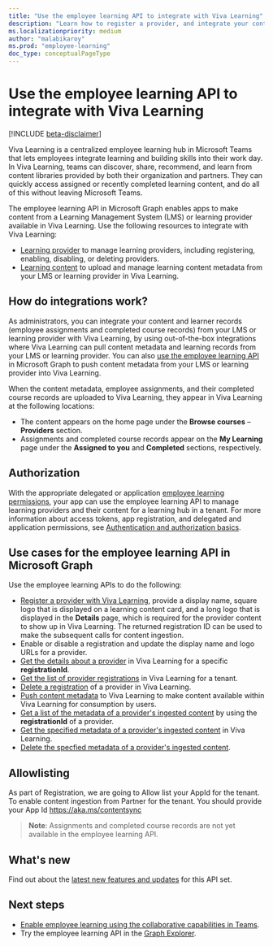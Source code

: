 ```yaml
---
title: "Use the employee learning API to integrate with Viva Learning"
description: "Learn how to register a provider, and integrate your content and learner records from your learning provider to Viva Learning."
ms.localizationpriority: medium
author: "malabikaroy"
ms.prod: "employee-learning"
doc_type: conceptualPageType
---
```


# Use the employee learning API to integrate with Viva Learning

[!INCLUDE [beta-disclaimer](../../includes/beta-disclaimer.md)]

Viva Learning is a centralized employee learning hub in Microsoft Teams that lets employees integrate learning and building skills into their work day. In Viva Learning, teams can discover, share, recommend, and learn from content libraries provided by both their organization and partners. They can quickly access assigned or recently completed learning content, and do all of this without leaving Microsoft Teams.

The employee learning API in Microsoft Graph enables apps to make content from a Learning Management System (LMS) or learning provider available in Viva Learning. Use the following resources to integrate with Viva Learning:

- [Learning provider](learningprovider.md) to manage learning providers, including registering, enabling, disabling, or deleting providers.
- [Learning content](learningcontent.md) to upload and manage learning content metadata from your LMS or learning provider in Viva Learning.


## How do integrations work?
As administrators, you can integrate your content and learner records (employee assignments and completed course records) from your LMS or learning provider with Viva Learning, by using out-of-the-box integrations where Viva Learning can pull content metadata and learning records from your LMS or learning provider. You can also [use the employee learning API](#use-cases-for-the-employee-learning-api-in-microsoft-graph) in Microsoft Graph to push content metadata from your LMS or learning provider into Viva Learning. 

When the content metadata, employee assignments, and their completed course records are uploaded to Viva Learning, they appear in Viva Learning at the following locations:
- The content appears on the home page under the **Browse courses** – **Providers** section.
- Assignments and completed course records appear on the **My Learning** page under the **Assigned to you** and **Completed** sections, respectively.

## Authorization
With the appropriate delegated or application [employee learning permissions](/graph/permissions-reference#employee-learning-permissions), your app can use the employee learning API to manage learning providers and their content for a learning hub in a tenant. For more information about access tokens, app registration, and delegated and application permissions, see [Authentication and authorization basics](/graph/auth/auth-concepts).

## Use cases for the employee learning API in Microsoft Graph
Use the employee learning APIs to do the following:
- [Register a provider with Viva Learning](../api/employeeexperience-post-learningproviders.md), provide a display name, square logo that is displayed on a learning content card, and a long logo that is displayed in the **Details** page, which is required for the provider content to show up in Viva Learning. The returned registration ID can be used to make the subsequent calls for content ingestion.
- Enable or disable a registration and update the display name and logo URLs for a provider.  
- [Get the details about a provider](../api/learningprovider-get.md) in Viva Learning for a specific **registrationId**.  
- [Get the list of provider registrations](../api/employeeexperience-list-learningproviders.md) in Viva Learning for a tenant.
- [Delete a registration](../api/employeeexperience-delete-learningproviders.md) of a provider in Viva Learning.
- [Push content metadata](../api/learningcontent-update.md) to Viva Learning to make content available within Viva Learning for consumption by users.  
- [Get a list of the metadata of a provider's ingested content](../api/learningprovider-list-learningcontents.md) by using the **registrationId** of a provider.  
- [Get the specified metadata of a provider's ingested content](../api/learningcontent-get.md) in Viva Learning.
- [Delete the specfied metadata of a provider's ingested content](../api/learningprovider-delete-learningcontents.md).

## Allowlisting
As part of Registration, we are going to Allow list your AppId for the tenant. To enable content ingestion from Partner for the tenant. You should provide your App Id https://aka.ms/contentsync

>**Note**: Assignments and completed course records are not yet available in the employee learning API.

## What's new
Find out about the [latest new features and updates](/graph/whats-new-overview) for this API set.

## Next steps
- [Enable employee learning using the collaborative capabilities in Teams](/graph/teams-concept-overview#enable-employee-learning-using-the-collaborative-capabilities-in-teams).
- Try the employee learning API in the [Graph Explorer](https://developer.microsoft.com/graph/graph-explorer).
